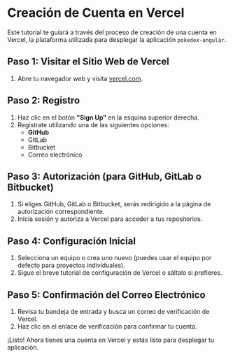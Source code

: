 # Creación de Cuenta en Vercel

Este tutorial te guiará a través del proceso de creación de una cuenta en Vercel, la plataforma utilizada para desplegar la aplicación `pokedex-angular`.

## Paso 1: Visitar el Sitio Web de Vercel

1. Abre tu navegador web y visita [vercel.com](https://vercel.com).

## Paso 2: Registro

1. Haz clic en el botón **"Sign Up"** en la esquina superior derecha.
2. Regístrate utilizando una de las siguientes opciones:
   - **GitHub**
   - GitLab
   - Bitbucket
   - Correo electrónico

## Paso 3: Autorización (para GitHub, GitLab o Bitbucket)

1. Si eliges GitHub, GitLab o Bitbucket, serás redirigido a la página de autorización correspondiente.
2. Inicia sesión y autoriza a Vercel para acceder a tus repositorios.

## Paso 4: Configuración Inicial

1. Selecciona un equipo o crea uno nuevo (puedes usar el equipo por defecto para proyectos individuales).
2. Sigue el breve tutorial de configuración de Vercel o sáltalo si prefieres.

## Paso 5: Confirmación del Correo Electrónico

1. Revisa tu bandeja de entrada y busca un correo de verificación de Vercel.
2. Haz clic en el enlace de verificación para confirmar tu cuenta.

¡Listo! Ahora tienes una cuenta en Vercel y estás listo para desplegar tu aplicación.

